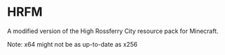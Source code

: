 HRFM
====

A modified version of the High Rossferry City resource pack for Minecraft.

Note: x64 might not be as up-to-date as x256